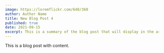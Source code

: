 ```yaml
---
image: https://loremflickr.com/640/360
author: Author Name
title: New Blog Post 4
published: true
date: 2021-09-15
excerpt: This is a summary of the blog post that will display in the article list.
---
```


This is a blog post with content.
